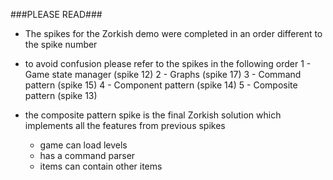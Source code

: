 ###PLEASE READ###

- The spikes for the Zorkish demo were completed in an order different to the spike number

- to avoid confusion please refer to the spikes in the following order
1 - Game state manager (spike 12)
2 - Graphs (spike 17)
3 - Command pattern (spike 15)
4 - Component pattern (spike 14)
5 - Composite pattern (spike 13)

- the composite pattern spike is the final Zorkish solution which implements all the features from previous spikes
	- game can load levels
	- has a command parser
	- items can contain other items